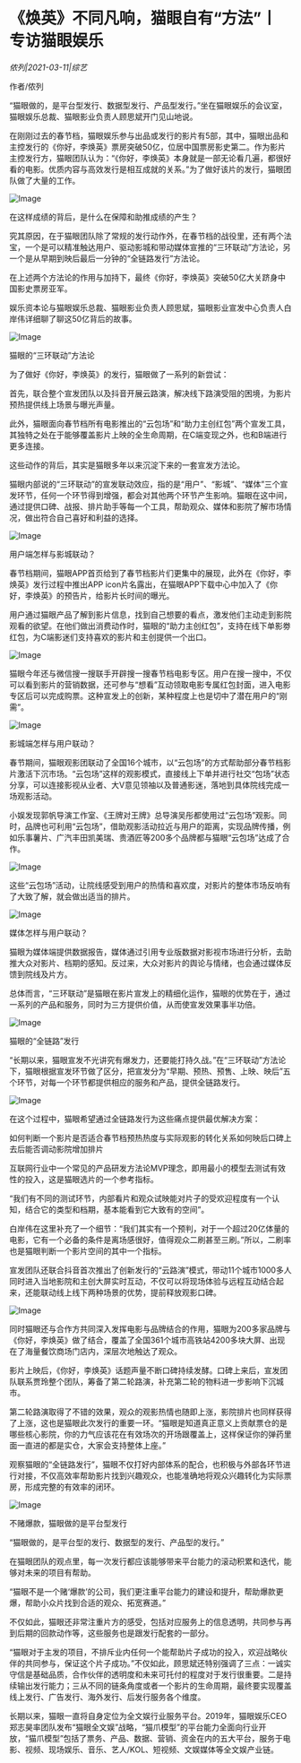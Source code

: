 # 《焕英》不同凡响，猫眼自有“方法”丨专访猫眼娱乐

*侬列|2021-03-11|综艺*

作者/侬列

“猫眼做的，是平台型发行、数据型发行、产品型发行。”坐在猫眼娱乐的会议室，猫眼娱乐总裁、猫眼影业负责人顾思斌开门见山地说。

在刚刚过去的春节档，猫眼娱乐参与出品或发行的影片有5部，其中，猫眼出品和主控发行的《你好，李焕英》票房突破50亿，位居中国票房影史第二。作为影片主控发行方，猫眼团队认为：“《你好，李焕英》本身就是一部无论看几遍，都很好看的电影。优质内容与高效发行是相互成就的关系。”为了做好该片的发行，猫眼团队做了大量的工作。

![Image](https://inews.gtimg.com/newsapp_bt/0/13267032517/641)

在这样成绩的背后，是什么在保障和助推成绩的产生？

究其原因，在于猫眼团队除了常规的发行动作外，在春节档的战役里，还有两个法宝，一个是可以精准触达用户、驱动影城和带动媒体宣推的“三环联动”方法论，另一个是从早期到映后最后一分钟的“全链路发行”方法论。

在上述两个方法论的作用与加持下，最终《你好，李焕英》突破50亿大关跻身中国影史票房亚军。

娱乐资本论与猫眼娱乐总裁、猫眼影业负责人顾思斌，猫眼影业宣发中心负责人白岸伟详细聊了聊这50亿背后的故事。

![Image](https://inews.gtimg.com/newsapp_bt/0/13267032479/641)

猫眼的“三环联动”方法论

为了做好《你好，李焕英》的发行，猫眼做了一系列的新尝试：

首先，联合整个宣发团队以及抖音开展云路演，解决线下路演受阻的困境，为影片预热提供线上场景与曝光声量。

此外，猫眼面向春节档所有电影推出的“云包场”和“助力主创红包”两个宣发工具，其独特之处在于能够覆盖影片上映的全生命周期，在C端变现之外，也和B端进行更多连接。

这些动作的背后，其实是猫眼多年以来沉淀下来的一套宣发方法论。

猫眼内部说的“三环联动”的宣发联动效应，指的是“用户”、“影城”、“媒体”三个宣发环节，任何一个环节得到增强，都会对其他两个环节产生影响。猫眼在这中间，通过提供口碑、战报、排片助手等每一个工具，帮助观众、媒体和影院了解市场情况，做出符合自己喜好和利益的选择。

![Image](https://inews.gtimg.com/newsapp_bt/0/13267032503/641)

用户端怎样与影城联动？

春节档期间，猫眼APP首页给到了春节档影片们更集中的展现，此外在《你好，李焕英》发行过程中推出APP icon片名露出，在猫眼APP下载中心中加入了《你好，李焕英》的预告片，给影片长时间的曝光。

用户通过猫眼产品了解到影片信息，找到自己想要的看点，激发他们主动走到影院观看的欲望。在他们做出消费动作时，猫眼的“助力主创红包”，支持在线下单影劵红包，为C端影迷们支持喜欢的影片和主创提供一个出口。

![Image](https://inews.gtimg.com/newsapp_bt/0/13267032505/641)

猫眼今年还与微信搜一搜联手开辟搜一搜春节档电影专区。用户在搜一搜中，不仅可以看到影片的营销数据，还可参与“想看”互动领取电影专属红包封面，进入电影专区后可以完成购票。这种宣发上的创新，某种程度上也是切中了潜在用户的“刚需”。

![Image](https://inews.gtimg.com/newsapp_bt/0/13267032499/641)

影城端怎样与用户联动？

春节期间，猫眼观影团联动了全国16个城市，以“云包场”的方式帮助部分春节档影片激活下沉市场。“云包场”这样的观影模式，直接线上下单并进行社交“包场”状态分享，可以连接影视从业者、大V意见领袖以及普通影迷，落地到具体院线完成一场观影活动。

小娱发现郭帆导演工作室、《王牌对王牌》总导演吴彤都使用过“云包场”观影。同时，品牌也可利用“云包场”，借助观影活动拉近与用户的距离，实现品牌传播，例如乐事薯片、广汽丰田凯美瑞、贵酒匠等200多个品牌都与猫眼“云包场”达成了合作。

![Image](https://inews.gtimg.com/newsapp_bt/0/13267032498/641)

这些“云包场”活动，让院线感受到用户的热情和喜欢度，对影片的整体市场反响有了大致了解，就会做出适当的排片。

![Image](https://inews.gtimg.com/newsapp_bt/0/13267032515/641)

媒体怎样与用户联动？

猫眼为媒体端提供数据报告，媒体通过引用专业版数据对影视市场进行分析，去助推大众对影片、档期的感知。反过来，大众对影片的舆论与情绪，也会通过媒体反馈到院线及片方。

总体而言，“三环联动”是猫眼在影片宣发上的精细化运作，猫眼的优势在于，通过一系列的产品和服务，同时为三方提供价值，从而使宣发效果事半功倍。

![Image](https://inews.gtimg.com/newsapp_bt/0/13267032475/641)

猫眼的“全链路”发行

“长期以来，猫眼宣发不光讲究有爆发力，还要能打持久战。”在“三环联动”方法论下，猫眼根据宣发环节做了区分，把宣发分为“早期、预热、预售、上映、映后”五个环节，对每一个环节都提供相应的服务和产品，提供全链路发行。

![Image](https://inews.gtimg.com/newsapp_bt/0/13267032494/641)

在这个过程中，猫眼希望通过全链路发行为这些痛点提供最优解决方案：

如何判断一个影片是否适合春节档预热热度与实际观影的转化关系如何映后口碑上去后能否调动影院增加排片

互联网行业中一个常见的产品研发方法论MVP理念，即用最小的模型去测试有效性的投入，这是猫眼选片的一个参考指标。

“我们有不同的测试环节，内部看片和观众试映能对片子的受欢迎程度有一个认知，结合它的类型和档期，基本能看到它大致有的空间”。

白岸伟在这里补充了一个细节：“我们其实有一个预判，对于一个超过20亿体量的电影，它有一个必备的条件是离场感很好，值得观众二刷甚至三刷。”所以，二刷率也是猫眼判断一个影片空间的其中一个指标。

宣发团队还联合抖音首次推出了创新发行的“云路演”模式，带动11个城市1000多人同时进入当地影院和主创大屏实时互动，不仅可以将现场体验与远程互动结合起来，还能联动线上线下两种场景的优势，提前释放观影口碑。

![Image](https://inews.gtimg.com/newsapp_bt/0/13267032513/641)

同时猫眼还与合作方共同深入发挥电影与品牌结合的作用，猫眼为200多家品牌与《你好，李焕英》做了结合，覆盖了全国361个城市高铁站4200多块大屏、出现在了海量餐饮商场门店内，深层次地触达了观众。

影片上映后，《你好，李焕英》话题声量不断口碑持续发酵。口碑上来后，宣发团队联系贾玲整个团队，筹备了第二轮路演，补充第二轮的物料进一步影响下沉城市。

第二轮路演取得了不错的效果，观众的观影热情也随即上涨，影院排片也同样获得了上涨，这也是猫眼此次发行的重要一环。“猫眼是知道真正意义上贡献票仓的是哪些核心影院，你的力气应该花在有效场次的开场跟覆盖上，这样保证你的弹药里面一直进的都是实仓，大家会支持整体上座。”

观察猫眼的“全链路发行”，猫眼不仅打好内部体系的配合，也积极与外部各环节进行对接，不仅高效率帮助影片找到兴趣观众，也能准确地将观众兴趣转化为实际票房，形成完整的有效率的闭环。

![Image](https://inews.gtimg.com/newsapp_bt/0/13267032481/641)

不赌爆款，猫眼做的是平台型发行

“猫眼做的，是平台型的发行、数据型的发行、产品型的发行。”

在猫眼团队的观点里，每一次发行都应该能够带来平台能力的滚动积累和迭代，能够对未来的项目有帮助。

“猫眼不是一个赌‘爆款’的公司，我们更注重平台能力的建设和提升，帮助爆款更爆，帮助小众片找到合适的观众、拓宽赛道。”

不仅如此，猫眼还非常注重片方的感受，包括对应服务上的信息透明，共同参与再到后期的回款动作等，这些服务也是跟发行配套的一部分。

“猫眼对于主发的项目，不排斥业内任何一个能帮助片子成功的投入，欢迎战略伙伴的共同参与，保证这个片子成功。”不仅如此，顾思斌还特别强调了三点：一诚实守信是基础品质，合作伙伴的透明度和未来可托付的程度对于发行很重要。二是持续输出发行能力；三从不同的链条角度或者一个影片的生命周期，最终要实现覆盖线上发行、广告发行、海外发行、后发行服务各个维度。

长期以来，猫眼一直将自身定位为全文娱行业服务平台。2019年，猫眼娱乐CEO郑志昊率团队发布“猫眼全文娱”战略，“猫爪模型”的平台能力全面向行业开放，“猫爪模型”包括了票务、产品、数据、营销、资金在内的五大平台，服务于电影、视频、现场娱乐、音乐、艺人/KOL、短视频、文娱媒体等全文娱产业链。

